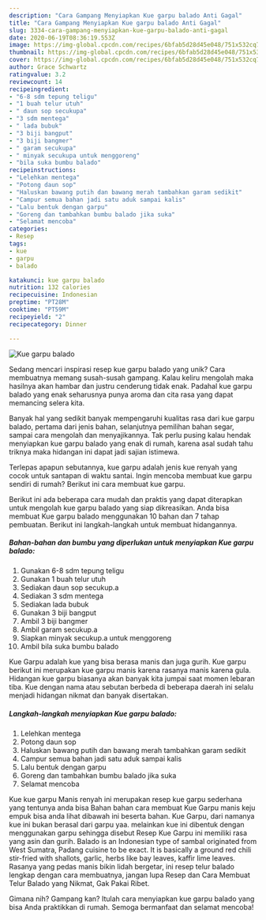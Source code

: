 ```yaml
---
description: "Cara Gampang Menyiapkan Kue garpu balado Anti Gagal"
title: "Cara Gampang Menyiapkan Kue garpu balado Anti Gagal"
slug: 3334-cara-gampang-menyiapkan-kue-garpu-balado-anti-gagal
date: 2020-06-19T08:36:19.553Z
image: https://img-global.cpcdn.com/recipes/6bfab5d28d45e048/751x532cq70/kue-garpu-balado-foto-resep-utama.jpg
thumbnail: https://img-global.cpcdn.com/recipes/6bfab5d28d45e048/751x532cq70/kue-garpu-balado-foto-resep-utama.jpg
cover: https://img-global.cpcdn.com/recipes/6bfab5d28d45e048/751x532cq70/kue-garpu-balado-foto-resep-utama.jpg
author: Grace Schwartz
ratingvalue: 3.2
reviewcount: 14
recipeingredient:
- "6-8 sdm tepung teligu"
- "1 buah telur utuh"
- " daun sop secukupa"
- "3 sdm mentega"
- " lada bubuk"
- "3 biji bangput"
- "3 biji bangmer"
- " garam secukupa"
- " minyak secukupa untuk menggoreng"
- "bila suka bumbu balado"
recipeinstructions:
- "Lelehkan mentega"
- "Potong daun sop"
- "Haluskan bawang putih dan bawang merah tambahkan garam sedikit"
- "Campur semua bahan jadi satu aduk sampai kalis"
- "Lalu bentuk dengan garpu"
- "Goreng dan tambahkan bumbu balado jika suka"
- "Selamat mencoba"
categories:
- Resep
tags:
- kue
- garpu
- balado

katakunci: kue garpu balado 
nutrition: 132 calories
recipecuisine: Indonesian
preptime: "PT28M"
cooktime: "PT59M"
recipeyield: "2"
recipecategory: Dinner

---
```



![Kue garpu balado](https://img-global.cpcdn.com/recipes/6bfab5d28d45e048/751x532cq70/kue-garpu-balado-foto-resep-utama.jpg)

Sedang mencari inspirasi resep kue garpu balado yang unik? Cara membuatnya memang susah-susah gampang. Kalau keliru mengolah maka hasilnya akan hambar dan justru cenderung tidak enak. Padahal kue garpu balado yang enak seharusnya punya aroma dan cita rasa yang dapat memancing selera kita.

Banyak hal yang sedikit banyak mempengaruhi kualitas rasa dari kue garpu balado, pertama dari jenis bahan, selanjutnya pemilihan bahan segar, sampai cara mengolah dan menyajikannya. Tak perlu pusing kalau hendak menyiapkan kue garpu balado yang enak di rumah, karena asal sudah tahu triknya maka hidangan ini dapat jadi sajian istimewa.

Terlepas apapun sebutannya, kue garpu adalah jenis kue renyah yang cocok untuk santapan di waktu santai. Ingin mencoba membuat kue garpu sendiri di rumah? Berikut ini cara membuat kue garpu.


Berikut ini ada beberapa cara mudah dan praktis yang dapat diterapkan untuk mengolah kue garpu balado yang siap dikreasikan. Anda bisa membuat Kue garpu balado menggunakan 10 bahan dan 7 tahap pembuatan. Berikut ini langkah-langkah untuk membuat hidangannya.

<!--inarticleads1-->

##### Bahan-bahan dan bumbu yang diperlukan untuk menyiapkan Kue garpu balado:

1. Gunakan 6-8 sdm tepung teligu
1. Gunakan 1 buah telur utuh
1. Sediakan  daun sop secukup.a
1. Sediakan 3 sdm mentega
1. Sediakan  lada bubuk
1. Gunakan 3 biji bangput
1. Ambil 3 biji bangmer
1. Ambil  garam secukup.a
1. Siapkan  minyak secukup.a untuk menggoreng
1. Ambil bila suka bumbu balado


Kue Garpu adalah kue yang bisa berasa manis dan juga gurih. Kue garpu berikut ini merupakan kue garpu manis karena rasanya manis karena gula. Hidangan kue garpu biasanya akan banyak kita jumpai saat momen lebaran tiba. Kue dengan nama atau sebutan berbeda di beberapa daerah ini selalu menjadi hidangan nikmat dan banyak disertakan. 

<!--inarticleads2-->

##### Langkah-langkah menyiapkan Kue garpu balado:

1. Lelehkan mentega
1. Potong daun sop
1. Haluskan bawang putih dan bawang merah tambahkan garam sedikit
1. Campur semua bahan jadi satu aduk sampai kalis
1. Lalu bentuk dengan garpu
1. Goreng dan tambahkan bumbu balado jika suka
1. Selamat mencoba


Kue kue garpu Manis renyah ini merupakan resep kue garpu sederhana yang tentunya anda bisa Bahan bahan cara membuat Kue Garpu manis keju empuk bisa anda lihat dibawah ini beserta bahan. Kue Garpu, dari namanya kue ini bukan berasal dari garpu yaa. melainkan kue ini dibentuk dengan menggunakan garpu sehingga disebut Resep Kue Garpu ini memiliki rasa yang asin dan gurih. Balado is an Indonesian type of sambal originated from West Sumatra, Padang cuisine to be exact. It is basically a ground red chili stir-fried with shallots, garlic, herbs like bay leaves, kaffir lime leaves. Rasanya yang pedas manis bikin lidah bergetar, ini resep telur balado lengkap dengan cara membuatnya, jangan lupa Resep dan Cara Membuat Telur Balado yang Nikmat, Gak Pakai Ribet. 

Gimana nih? Gampang kan? Itulah cara menyiapkan kue garpu balado yang bisa Anda praktikkan di rumah. Semoga bermanfaat dan selamat mencoba!
